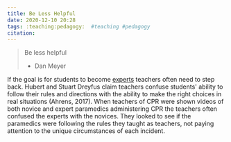 ```yaml
---
title: Be Less Helpful
date: 2020-12-10 20:28
tags: :teaching:pedagogy:  #teaching #pedagogy
citation: 
---
```

>Be less helpful 
>- Dan Meyer

If the goal is for students to become [experts](202012102004.md) teachers often need to step back. Hubert and Stuart Dreyfus claim teachers confuse students' ability to follow their rules and directions with the ability to make the right choices in real situations (Ahrens, 2017). When teachers of CPR were shown videos of both novice and expert paramedics administering CPR the teachers often confused the experts with the novices. They looked to see if the paramedics were following the rules they taught as teachers, not paying attention to the unique circumstances of each incident.
